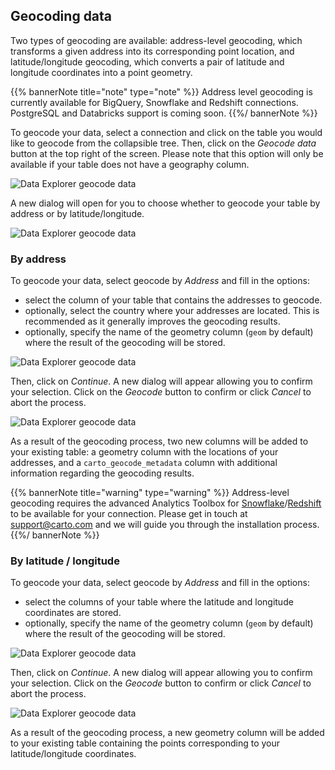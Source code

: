 ## Geocoding data

Two types of geocoding are available: address-level geocoding, which transforms a given address into its corresponding point location, and latitude/longitude geocoding, which converts a pair of latitude and longitude coordinates into a point geometry.

{{% bannerNote title="note" type="note" %}}
Address level geocoding is currently available for BigQuery, Snowflake and Redshift connections. PostgreSQL and Databricks support is coming soon.
{{%/ bannerNote %}}

To geocode your data, select a connection and click on the table you would like to geocode from the collapsible tree. Then, click on the *Geocode data* button at the top right of the screen. Please note that this option will only be available if your table does not have a geography column.

![Data Explorer geocode data](/img/cloud-native-workspace/data-explorer/de_the_geocode_data_button.png)

A new dialog will open for you to choose whether to geocode your table by address or by latitude/longitude.

![Data Explorer geocode data](/img/cloud-native-workspace/data-explorer/de_the_geocode_latitude_longitude(bq).png)

### By address

To geocode your data, select geocode by *Address* and fill in the options:

* select the column of your table that contains the addresses to geocode.
* optionally, select the country where your addresses are located. This is recommended as it generally improves the geocoding results. 
* optionally, specify the name of the geometry column (`geom` by default) where the result of the geocoding will be stored. 

![Data Explorer geocode data](/img/cloud-native-workspace/data-explorer/de_the_geocode_address(sf).png)

Then, click on *Continue*. A new dialog will appear allowing you to confirm your selection. Click on the *Geocode* button to confirm or click *Cancel* to abort the process.

![Data Explorer geocode data](/img/cloud-native-workspace/data-explorer/de_the_geocode_address_ok(sf).png)

As a result of the geocoding process, two new columns will be added to your existing table: a geometry column with the locations of your addresses, and a `carto_geocode_metadata` column with additional information regarding the geocoding results.

{{% bannerNote title="warning" type="warning" %}}
Address-level geocoding requires the advanced Analytics Toolbox for [Snowflake](/analytics-toolbox-snowflake)/[Redshift](/analytics-toolbox-redshift) to be available for your connection. Please get in touch at support@carto.com and we will guide you through the installation process.
{{%/ bannerNote %}}

### By latitude / longitude

To geocode your data, select geocode by *Address* and fill in the options:

* select the columns of your table where the latitude and longitude coordinates are stored. 
* optionally, specify the name of the geometry column (`geom` by default) where the result of the geocoding will be stored.

![Data Explorer geocode data](/img/cloud-native-workspace/data-explorer/de_the_geocode_latitude_longitude(bq).png)

Then, click on *Continue*. A new dialog will appear allowing you to confirm your selection. Click on the *Geocode* button to confirm or click *Cancel* to abort the process.

![Data Explorer geocode data](/img/cloud-native-workspace/data-explorer/de_the_geocode_address_ok(bq).png)

As a result of the geocoding process, a new geometry column will be added to your existing table containing the points corresponding to your latitude/longitude coordinates.


